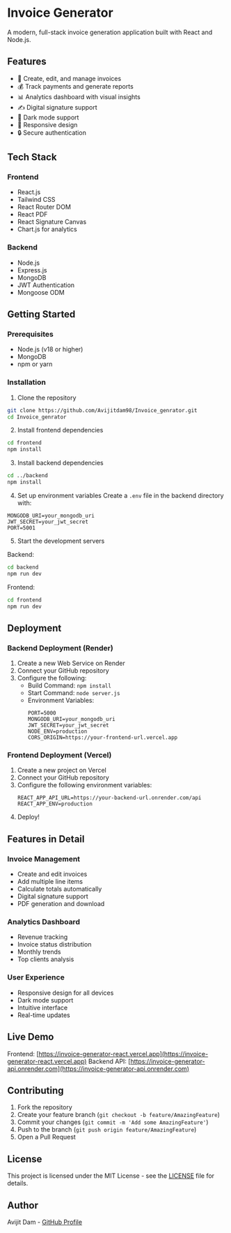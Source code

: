 # Invoice Generator

A modern, full-stack invoice generation application built with React and Node.js.

## Features

- 🧾 Create, edit, and manage invoices
- 💰 Track payments and generate reports
- 📊 Analytics dashboard with visual insights
- ✍️ Digital signature support
- 🌙 Dark mode support
- 📱 Responsive design
- 🔒 Secure authentication

## Tech Stack

### Frontend
- React.js
- Tailwind CSS
- React Router DOM
- React PDF
- React Signature Canvas
- Chart.js for analytics

### Backend
- Node.js
- Express.js
- MongoDB
- JWT Authentication
- Mongoose ODM

## Getting Started

### Prerequisites
- Node.js (v18 or higher)
- MongoDB
- npm or yarn

### Installation

1. Clone the repository
```bash
git clone https://github.com/Avijitdam98/Invoice_genrator.git
cd Invoice_genrator
```

2. Install frontend dependencies
```bash
cd frontend
npm install
```

3. Install backend dependencies
```bash
cd ../backend
npm install
```

4. Set up environment variables
Create a `.env` file in the backend directory with:
```env
MONGODB_URI=your_mongodb_uri
JWT_SECRET=your_jwt_secret
PORT=5001
```

5. Start the development servers

Backend:
```bash
cd backend
npm run dev
```

Frontend:
```bash
cd frontend
npm run dev
```

## Deployment

### Backend Deployment (Render)

1. Create a new Web Service on Render
2. Connect your GitHub repository
3. Configure the following:
   - Build Command: `npm install`
   - Start Command: `node server.js`
   - Environment Variables:
     ```
     PORT=5000
     MONGODB_URI=your_mongodb_uri
     JWT_SECRET=your_jwt_secret
     NODE_ENV=production
     CORS_ORIGIN=https://your-frontend-url.vercel.app
     ```

### Frontend Deployment (Vercel)

1. Create a new project on Vercel
2. Connect your GitHub repository
3. Configure the following environment variables:
   ```
   REACT_APP_API_URL=https://your-backend-url.onrender.com/api
   REACT_APP_ENV=production
   ```
4. Deploy!

## Features in Detail

### Invoice Management
- Create and edit invoices
- Add multiple line items
- Calculate totals automatically
- Digital signature support
- PDF generation and download

### Analytics Dashboard
- Revenue tracking
- Invoice status distribution
- Monthly trends
- Top clients analysis

### User Experience
- Responsive design for all devices
- Dark mode support
- Intuitive interface
- Real-time updates

## Live Demo

Frontend: [https://invoice-generator-react.vercel.app](https://invoice-generator-react.vercel.app)
Backend API: [https://invoice-generator-api.onrender.com](https://invoice-generator-api.onrender.com)

## Contributing

1. Fork the repository
2. Create your feature branch (`git checkout -b feature/AmazingFeature`)
3. Commit your changes (`git commit -m 'Add some AmazingFeature'`)
4. Push to the branch (`git push origin feature/AmazingFeature`)
5. Open a Pull Request

## License

This project is licensed under the MIT License - see the [LICENSE](LICENSE) file for details.

## Author

Avijit Dam - [GitHub Profile](https://github.com/Avijitdam98)
